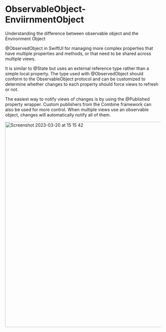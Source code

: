 # ObservableObject-EnviirnmentObject
Understanding the difference between observable object and the Environment Object


@ObservedObject in SwiftUI for managing more complex properties that have multiple properties and methods, or that need to be shared across multiple views.

It is similar to @State but uses an external reference type rather than a simple local property. The type used with @ObservedObject should conform to the ObservableObject protocol and can be customized to determine whether changes to each property should force views to refresh or not. 

The easiest way to notify views of changes is by using the @Published property wrapper. Custom publishers from the Combine framework can also be used for more control. When multiple views use an observable object, changes will automatically notify all of them.

<img width="663" alt="Screenshot 2023-03-20 at 15 15 42" src="https://user-images.githubusercontent.com/56199797/226349804-533a3c57-b8fe-47fa-9f20-d1686fe7e316.png">
